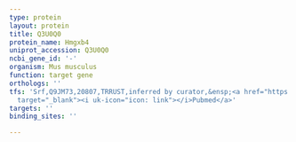 ```yaml
---
type: protein
layout: protein
title: Q3U0Q0
protein_name: Hmgxb4
uniprot_accession: Q3U0Q0
ncbi_gene_id: '-'
organism: Mus musculus
function: target gene
orthologs: ''
tfs: 'Srf,Q9JM73,20807,TRRUST,inferred by curator,&ensp;<a href="https://www.ncbi.nlm.nih.gov/pubmed/?term=29087512%5Buid%5D+OR+20511232%5Buid%5D"
  target="_blank"><i uk-icon="icon: link"></i>Pubmed</a>'
targets: ''
binding_sites: ''

---
```

